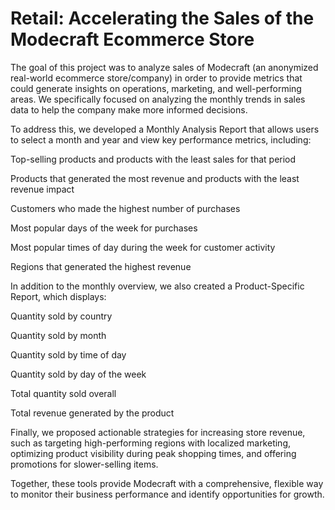 # Retail: Accelerating the Sales of the Modecraft Ecommerce Store
The goal of this project was to analyze sales of Modecraft (an anonymized real-world ecommerce store/company) in order to provide metrics that could generate insights on operations, marketing, and well-performing areas. We specifically focused on analyzing the monthly trends in sales data to help the company make more informed decisions.

To address this, we developed a Monthly Analysis Report that allows users to select a month and year and view key performance metrics, including:

Top-selling products and products with the least sales for that period

Products that generated the most revenue and products with the least revenue impact

Customers who made the highest number of purchases

Most popular days of the week for purchases

Most popular times of day during the week for customer activity

Regions that generated the highest revenue

In addition to the monthly overview, we also created a Product-Specific Report, which displays:

Quantity sold by country

Quantity sold by month

Quantity sold by time of day

Quantity sold by day of the week

Total quantity sold overall

Total revenue generated by the product

Finally, we proposed actionable strategies for increasing store revenue, such as targeting high-performing regions with localized marketing, optimizing product visibility during peak shopping times, and offering promotions for slower-selling items.

Together, these tools provide Modecraft with a comprehensive, flexible way to monitor their business performance and identify opportunities for growth.

